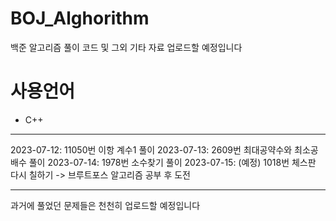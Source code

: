 # BOJ_Alghorithm
백준 알고리즘 풀이 코드 및 그외 기타 자료 업로드할 예정입니다

# 사용언어
- C++

---

2023-07-12: 11050번 이항 계수1 풀이
2023-07-13: 2609번 최대공약수와 최소공배수 풀이
2023-07-14: 1978번 소수찾기 풀이
2023-07-15: (예정) 1018번 체스판 다시 칠하기 -> 브루트포스 알고리즘 공부 후 도전

---

과거에 풀었던 문제들은 천천히 업로드할 예정입니다
